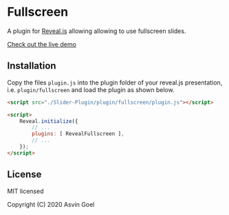 # Fullscreen

A plugin for [Reveal.js](https://github.com/hakimel/reveal.js) allowing allowing to use fullscreen slides.

[Check out the live demo](https://rajgoel.github.io/reveal.js-demos/fullscreen-demo.html)

## Installation

Copy the files ```plugin.js``` into the plugin folder of your reveal.js presentation, i.e. ```plugin/fullscreen``` and load the plugin as shown below.

```html
<script src="./Slider-Plugin/plugin/fullscreen/plugin.js"></script>

<script>
    Reveal.initialize({
        // ...
        plugins: [ RevealFullscreen ],
        // ...
    });
</script>
```

## License

MIT licensed

Copyright (C) 2020 Asvin Goel
